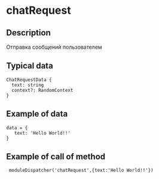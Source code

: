 # chatRequest

## Description
Отправка сообщений пользователем

## Typical data
```
ChatRequestData {   
  text: string   
  context?: RandomContext   
}   
```

## Example of data
```
data = {   
   text: 'Hello World!!'   
}   
   ```
   
## Example of call of method
```
 moduleDispatcher('chatRequest',{text:'Hello World!!'})
```
